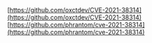 [https://github.com/oxctdev/CVE-2021-38314](https://github.com/oxctdev/CVE-2021-38314)
[https://github.com/phrantom/cve-2021-38314](https://github.com/phrantom/cve-2021-38314)
